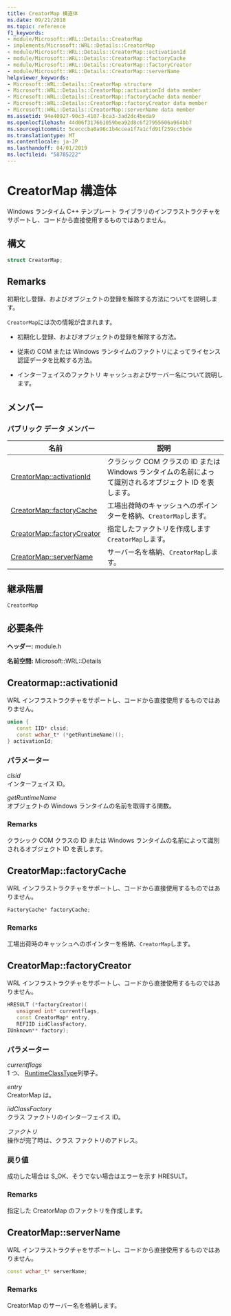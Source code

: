 ```yaml
---
title: CreatorMap 構造体
ms.date: 09/21/2018
ms.topic: reference
f1_keywords:
- module/Microsoft::WRL::Details::CreatorMap
- implements/Microsoft::WRL::Details::CreatorMap
- module/Microsoft::WRL::Details::CreatorMap::activationId
- module/Microsoft::WRL::Details::CreatorMap::factoryCache
- module/Microsoft::WRL::Details::CreatorMap::factoryCreator
- module/Microsoft::WRL::Details::CreatorMap::serverName
helpviewer_keywords:
- Microsoft::WRL::Details::CreatorMap structure
- Microsoft::WRL::Details::CreatorMap::activationId data member
- Microsoft::WRL::Details::CreatorMap::factoryCache data member
- Microsoft::WRL::Details::CreatorMap::factoryCreator data member
- Microsoft::WRL::Details::CreatorMap::serverName data member
ms.assetid: 94e40927-90c3-4107-bca3-3ad2dc4beda9
ms.openlocfilehash: 44d06f317661059bea92d8c6f27955606a964bb7
ms.sourcegitcommit: 5cecccba0a96c1b4ccea1f7a1cfd91f259cc5bde
ms.translationtype: MT
ms.contentlocale: ja-JP
ms.lasthandoff: 04/01/2019
ms.locfileid: "58785222"
---
```

# <a name="creatormap-structure"></a>CreatorMap 構造体

Windows ランタイム C++ テンプレート ライブラリのインフラストラクチャをサポートし、コードから直接使用するものではありません。

## <a name="syntax"></a>構文

```cpp
struct CreatorMap;
```

## <a name="remarks"></a>Remarks

初期化し登録、およびオブジェクトの登録を解除する方法についてを説明します。

`CreatorMap`には次の情報が含まれます。

- 初期化し登録、およびオブジェクトの登録を解除する方法。

- 従来の COM または Windows ランタイムのファクトリによってライセンス認証データを比較する方法。

- インターフェイスのファクトリ キャッシュおよびサーバー名について説明します。

## <a name="members"></a>メンバー

### <a name="public-data-members"></a>パブリック データ メンバー

名前                                          | 説明
--------------------------------------------- | ------------------------------------------------------------------------------------------------------
[CreatorMap::activationId](#activationid)     | クラシック COM クラスの ID または Windows ランタイムの名前によって識別されるオブジェクト ID を表します。
[CreatorMap::factoryCache](#factorycache)     | 工場出荷時のキャッシュへのポインターを格納、`CreatorMap`します。
[CreatorMap::factoryCreator](#factorycreator) | 指定したファクトリを作成します`CreatorMap`します。
[CreatorMap::serverName](#servername)         | サーバー名を格納、`CreatorMap`します。

## <a name="inheritance-hierarchy"></a>継承階層

`CreatorMap`

## <a name="requirements"></a>必要条件

**ヘッダー:** module.h

**名前空間:** Microsoft::WRL::Details

## <a name="activationid"></a>Creatormap::activationid

WRL インフラストラクチャをサポートし、コードから直接使用するものではありません。

```cpp
union {
   const IID* clsid;
   const wchar_t* (*getRuntimeName)();
} activationId;
```

### <a name="parameters"></a>パラメーター

*clsid*<br/>
インターフェイス ID。

*getRuntimeName*<br/>
オブジェクトの Windows ランタイムの名前を取得する関数。

### <a name="remarks"></a>Remarks

クラシック COM クラスの ID または Windows ランタイムの名前によって識別されるオブジェクト ID を表します。

## <a name="factorycache"></a>CreatorMap::factoryCache

WRL インフラストラクチャをサポートし、コードから直接使用するものではありません。

```cpp
FactoryCache* factoryCache;
```

### <a name="remarks"></a>Remarks

工場出荷時のキャッシュへのポインターを格納、`CreatorMap`します。

## <a name="factorycreator"></a>CreatorMap::factoryCreator

WRL インフラストラクチャをサポートし、コードから直接使用するものではありません。

```cpp
HRESULT (*factoryCreator)(
   unsigned int* currentflags,
   const CreatorMap* entry,
   REFIID iidClassFactory,
IUnknown** factory);
```

### <a name="parameters"></a>パラメーター

*currentflags*<br/>
1 つ、 [RuntimeClassType](runtimeclasstype-enumeration.md)列挙子。

*entry*<br/>
CreatorMap は。

*iidClassFactory*<br/>
クラス ファクトリのインターフェイス ID。

*ファクトリ*<br/>
操作が完了時は、クラス ファクトリのアドレス。

### <a name="return-value"></a>戻り値

成功した場合は S_OK、そうでない場合はエラーを示す HRESULT。

### <a name="remarks"></a>Remarks

指定した CreatorMap のファクトリを作成します。

## <a name="servername"></a>CreatorMap::serverName

WRL インフラストラクチャをサポートし、コードから直接使用するものではありません。

```cpp
const wchar_t* serverName;
```

### <a name="remarks"></a>Remarks

CreatorMap のサーバー名を格納します。
